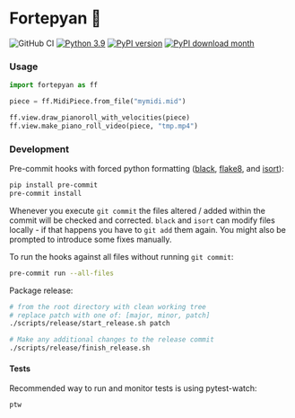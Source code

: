 # Fortepyan :musical_keyboard:
![GitHub CI](https://github.com/Nospoko/Fortepyan/actions/workflows/ci_tests.yaml/badge.svg?branch=master) [![Python 3.9](https://img.shields.io/badge/python-3.9+-blue.svg)](https://www.python.org/downloads) [![PyPI version](https://img.shields.io/pypi/v/fortepyan.svg)](https://pypi.org/project/fortepyan/) [![PyPI download month](https://img.shields.io/pypi/dm/fortepyan.svg)](https://pypi.org/project/fortepyan/)

### Usage

```python
import fortepyan as ff

piece = ff.MidiPiece.from_file("mymidi.mid")

ff.view.draw_pianoroll_with_velocities(piece)
ff.view.make_piano_roll_video(piece, "tmp.mp4")
```

### Development

Pre-commit hooks with forced python formatting ([black](https://github.com/psf/black), [flake8](https://flake8.pycqa.org/en/latest/), and [isort](https://pycqa.github.io/isort/)):

```sh
pip install pre-commit
pre-commit install
```

Whenever you execute `git commit` the files altered / added within the commit will be checked and corrected. `black` and `isort` can modify files locally - if that happens you have to `git add` them again.
You might also be prompted to introduce some fixes manually.

To run the hooks against all files without running `git commit`:

```sh
pre-commit run --all-files
```

Package release:
```sh
# from the root directory with clean working tree
# replace patch with one of: [major, minor, patch]
./scripts/release/start_release.sh patch

# Make any additional changes to the release commit
./scripts/release/finish_release.sh
```

#### Tests

Recommended way to run and monitor tests is using pytest-watch:

```sh
ptw
```
